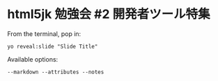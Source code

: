 
# html5jk 勉強会 #2 開発者ツール特集

From the terminal, pop in:

  ```yo reveal:slide "Slide Title"```

Available options:

 ```--markdown --attributes --notes```
